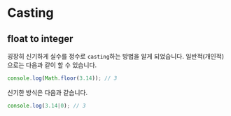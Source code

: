 # Casting

## float to integer

굉장히 신기하게 실수를 정수로 `casting`하는 방법을 알게 되었습니다. 일반적(개인적)으로는 다음과 같이 할 수 있습니다.

```js
console.log(Math.floor(3.14)); // 3
```

신기한 방식은 다음과 같습니다.

```js
console.log(3.14|0); // 3
```
